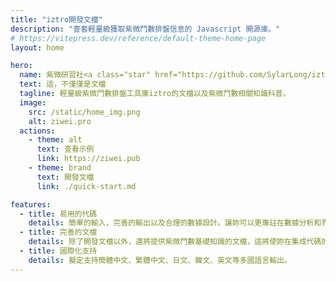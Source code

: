 ```yaml
---
title: "iztro開發文檔"
description: "壹套輕量級獲取紫微鬥數排盤信息的 Javascript 開源庫。"
# https://vitepress.dev/reference/default-theme-home-page
layout: home

hero:
  name: 紫微研習社<a class="star" href="https://github.com/SylarLong/iztro" target="_blank"><img src="https://img.shields.io/github/stars/sylarlong/iztro.svg?style=social&label=Star" alt="iztro" /></a>
  text: 這，不僅僅是文檔
  tagline: 輕量級紫微鬥數排盤工具庫iztro的文檔以及紫微鬥數相關知識科普。
  image:
    src: /static/home_img.png
    alt: ziwei.pro
  actions:
    - theme: alt
      text: 查看示例
      link: https://ziwei.pub
    - theme: brand
      text: 開發文檔
      link: ./quick-start.md

features:
  - title: 易用的代碼
    details: 簡單的輸入，完善的輸出以及合理的數據設計。讓妳可以更專註在數據分析和界面設計上。
  - title: 完善的文檔
    details: 除了開發文檔以外，還將提供紫微鬥數基礎知識的文檔，這將使妳在集成代碼的時候如虎添翼。
  - title: 國際化支持
    details: 擬定支持簡體中文、繁體中文、日文、韓文、英文等多國語言輸出。
---
```

